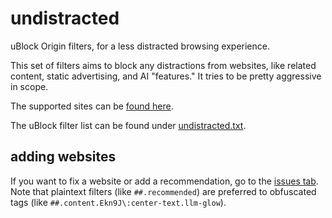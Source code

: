# undistracted

uBlock Origin filters, for a less distracted browsing experience.

This set of filters aims to block any distractions from websites, like related content, static advertising, and AI "features." It tries to be pretty aggressive in scope.

The supported sites can be [found here](undistracted-sites.md).

The uBlock filter list can be found under [undistracted.txt](undistracted.txt).

## adding websites

If you want to fix a website or add a recommendation, go to the [issues tab](https://github.com/ettedh/undistracted/issues). Note that plaintext filters (like `##.recommended`) are preferred to obfuscated tags (like `##.content.Ekn9J\:center-text.llm-glow`).
